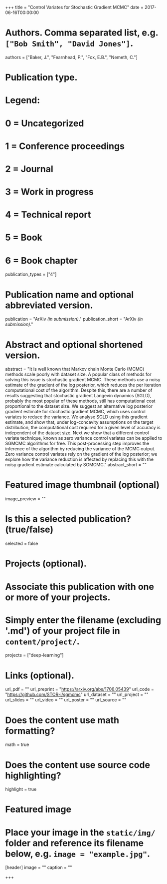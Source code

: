 +++
title = "Control Variates for Stochastic Gradient MCMC"
date = 2017-06-16T00:00:00

# Authors. Comma separated list, e.g. `["Bob Smith", "David Jones"]`.
authors = ["Baker, J.", "Fearnhead, P.", "Fox, E.B.", "Nemeth, C."]

# Publication type.
# Legend:
# 0 = Uncategorized
# 1 = Conference proceedings
# 2 = Journal
# 3 = Work in progress
# 4 = Technical report
# 5 = Book
# 6 = Book chapter
publication_types = ["4"]

# Publication name and optional abbreviated version.
publication = "ArXiv *(in submission)*."
publication_short = "ArXiv *(in submission)*."

# Abstract and optional shortened version.
abstract = "It is well known that Markov chain Monte Carlo (MCMC) methods scale poorly with dataset size. A popular class of methods for solving this issue is stochastic gradient MCMC. These methods use a noisy estimate of the gradient of the log posterior, which reduces the per iteration computational cost of the algorithm. Despite this, there are a number of results suggesting that stochastic gradient Langevin dynamics (SGLD), probably the most popular of these methods, still has computational cost proportional to the dataset size. We suggest an alternative log posterior gradient estimate for stochastic gradient MCMC, which uses control variates to reduce the variance. We analyse SGLD using this gradient estimate, and show that, under log-concavity assumptions on the target distribution, the computational cost required for a given level of accuracy is independent of the dataset size. Next we show that a different control variate technique, known as zero variance control variates can be applied to SGMCMC algorithms for free. This post-processing step improves the inference of the algorithm by reducing the variance of the MCMC output. Zero variance control variates rely on the gradient of the log posterior; we explore how the variance reduction is affected by replacing this with the noisy gradient estimate calculated by SGMCMC."
abstract_short = ""

# Featured image thumbnail (optional)
image_preview = ""

# Is this a selected publication? (true/false)
selected = false

# Projects (optional).
#   Associate this publication with one or more of your projects.
#   Simply enter the filename (excluding '.md') of your project file in `content/project/`.
projects = ["deep-learning"]

# Links (optional).
url_pdf = ""
url_preprint = "https://arxiv.org/abs/1706.05439"
url_code = "https://github.com/STOR-i/sgmcmc"
url_dataset = ""
url_project = ""
url_slides = ""
url_video = ""
url_poster = ""
url_source = ""

# Does the content use math formatting?
math = true

# Does the content use source code highlighting?
highlight = true

# Featured image
# Place your image in the `static/img/` folder and reference its filename below, e.g. `image = "example.jpg"`.
[header]
image = ""
caption = ""

+++


